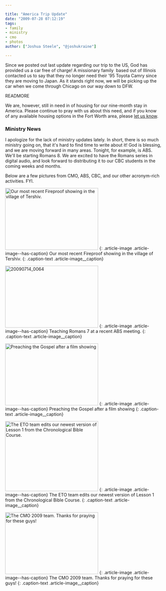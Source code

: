 ```yaml
---

title: "America Trip Update"
date: "2009-07-28 07:12:19"
tags:
- family
- ministry
- cmo
- photos
author: ["Joshua Steele", "@joshukraine"]

---
```


Since we posted out last update regarding our trip to the US, God has provided us a car free of charge! A missionary family  based out of Illinois contacted us to say that they no longer need their '95 Toyota Camry since they are moving to Japan. As it stands right now, we will be picking up the car when we come through Chicago on our way down to DFW.

READMORE

We are, however, still in need in of housing for our nine-month stay in America. Please continue to pray with us about this need, and if you know of any available housing options in the Fort Worth area, please <a href="http://www.ofreport.com/contact/">let us know</a>.

### Ministry News

I apologize for the lack of ministry updates lately. In short, there is so much ministry going on, that it's hard to find time to write about it! God is blessing, and we are moving forward in many areas. Tonight, for example, is ABS. We'll be starting Romans 8. We are excited to have the Romans series in digital audio, and look forward to distributing it to our CBC students in the coming weeks and months.

Below are a few pictures from CMO, ABS, CBC, and our other acronym-rich activities. FYI.

<a href="//d21yo20tm8bmc2.cloudfront.net/2009/07/20090726_0019.JPG"><img class="size-medium wp-image-846" title="20090726_0019" src="//d21yo20tm8bmc2.cloudfront.net/2009/07/20090726_0019-300x199.jpg" alt="Our most recent Fireproof showing in the village of Tershiv." width="300" height="199" /></a>
{: .article-image .article-image--has-caption}
Our most recent Fireproof showing in the village of Tershiv.
{: .caption-text .article-image__caption}

<a href="//d21yo20tm8bmc2.cloudfront.net/2009/07/20090714_0064.JPG"><img class="size-medium wp-image-847" title="20090714_0064" src="//d21yo20tm8bmc2.cloudfront.net/2009/07/20090714_0064-300x199.jpg" alt="20090714_0064" width="300" height="199" /></a>
{: .article-image .article-image--has-caption}
Teaching Romans 7 at a recent ABS meeting.
{: .caption-text .article-image__caption}

<a href="//d21yo20tm8bmc2.cloudfront.net/2009/07/20090621_0560.jpg"><img class="size-medium wp-image-849" title="20090621_0560" src="//d21yo20tm8bmc2.cloudfront.net/2009/07/20090621_0560-300x199.jpg" alt="Preaching the Gospel after a film showing" width="300" height="199" /></a>
{: .article-image .article-image--has-caption}
Preaching the Gospel after a film showing
{: .caption-text .article-image__caption}

<a href="//d21yo20tm8bmc2.cloudfront.net/2009/07/20090724_0107.JPG"><img class="size-medium wp-image-852" title="20090724_0107" src="//d21yo20tm8bmc2.cloudfront.net/2009/07/20090724_0107-300x225.jpg" alt="The ETO team edits our newest version of Lesson 1 from the Chronological Bible Course." width="300" height="225" /></a>
{: .article-image .article-image--has-caption}
The ETO team edits our newest version of Lesson 1 from the Chronological Bible Course.
{: .caption-text .article-image__caption}

<a href="//d21yo20tm8bmc2.cloudfront.net/2009/07/20090628_0604.JPG"><img class="size-medium wp-image-850" title="20090628_0604" src="//d21yo20tm8bmc2.cloudfront.net/2009/07/20090628_0604-300x199.jpg" alt="The CMO 2009 team. Thanks for praying for these guys!" width="300" height="199" /></a>
{: .article-image .article-image--has-caption}
The CMO 2009 team. Thanks for praying for these guys!
{: .caption-text .article-image__caption}
